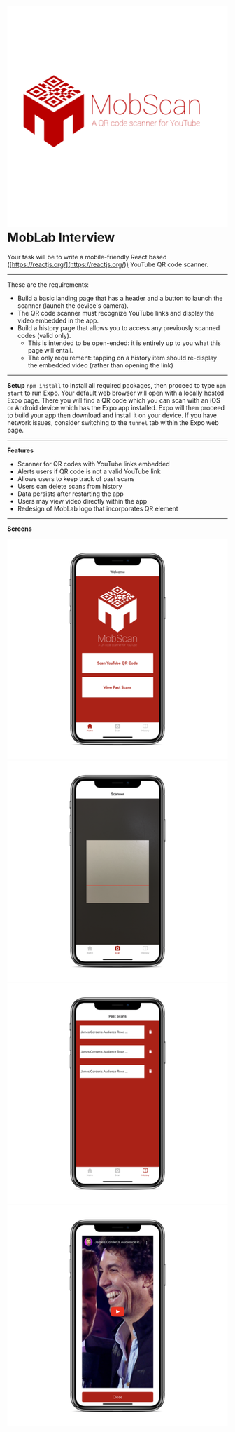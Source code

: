 ![Logo](screenshots/Logo.png)
MobLab Interview
=============

Your task will be to write a mobile-friendly React based ([https://reactjs.org/](https://reactjs.org/)) YouTube QR code scanner.

---
These are the requirements:

* Build a basic landing page that has a header and a button to launch the scanner (launch the device's camera).
* The QR code scanner must recognize YouTube links and display the video embedded in the app.
* Build a history page that allows you to access any previously scanned codes (valid only).
	* This is intended to be open-ended: it is entirely up to you what this page will entail.
	* The only requirement: tapping on a history item should re-display the embedded video (rather than opening the link)

---
**Setup**
`npm install` to install all required packages, then proceed to type `npm start` to run Expo. 
Your default web browser will open with a locally hosted Expo page. There you will find a QR code
which you can scan with an iOS or Android device which has the Expo app installed. Expo will then
proceed to build your app then download and install it on your device. If you have network issues,
consider switching to the `tunnel` tab within the Expo web page.

---
**Features**
- Scanner for QR codes with YouTube links embedded
- Alerts users if QR code is not a valid YouTube link
- Allows users to keep track of past scans
- Users can delete scans from history
- Data persists after restarting the app
- Users may view video directly within the app
- Redesign of MobLab logo that incorporates QR element
---
**Screens**

![Landing page](screenshots/Home.png)
![Scanner](screenshots/Scanner.png)
![Past Scans](screenshots/History.png)
![Scanned Video](screenshots/Video.png)
